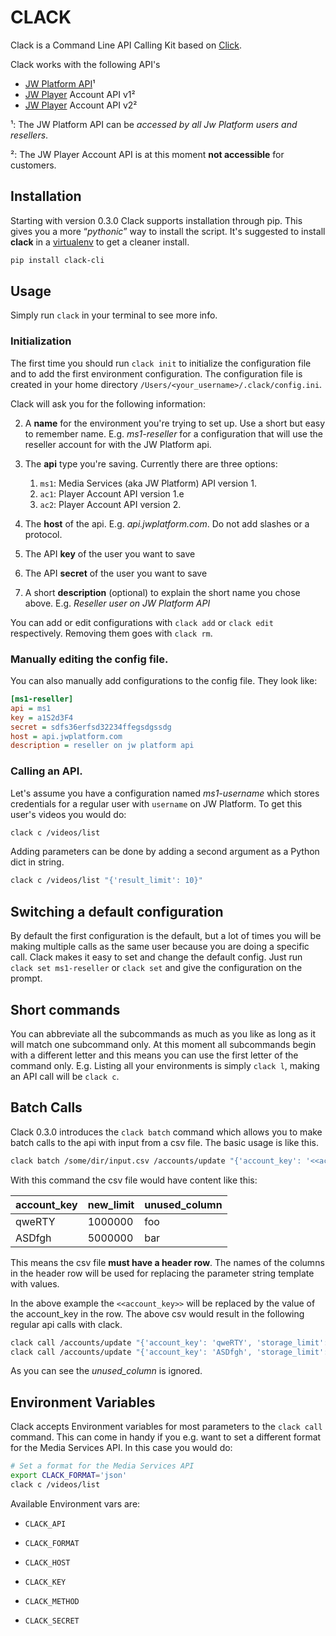 # CLACK

Clack is a Command Line API Calling Kit based on [Click][1].

Clack works with the following API's

- [JW Platform API](http://apidocs.jwplayer.com/)¹
- [JW Player](http://www.jwplayer.com) Account API v1²
- [JW Player](http://www.jwplayer.com) Account API v2²


¹: The JW Platform API can be _accessed by all Jw Platform users and resellers_.

²: The JW Player Account API is at this moment __not accessible__ for customers.

[1]: http://click.pocoo.org/

## Installation

Starting with version 0.3.0 Clack supports installation through pip. This gives you a more “*pythonic*” way to install the script.  It's suggested to  install **clack** in a [virtualenv](https://virtualenv.pypa.io/en/latest/) to get a cleaner install.

``` bash
pip install clack-cli
```



## Usage

Simply run `clack` in your terminal to see more info.

### Initialization

The first time you should run `clack init` to initialize the configuration file and to add the first environment configuration. The configuration file is created in your home directory `/Users/<your_username>/.clack/config.ini`.

Clack will ask you for the following information:

2. A **name** for the environment you're trying to set up. Use a short but easy to remember name. E.g. _ms1-reseller_ for a configuration that will use the reseller account for with the JW Platform api.
   
3. The **api** type you're saving. Currently there are three options:
   
   1. `ms1`: Media Services (aka JW Platform) API version 1.
   2. `ac1`: Player Account API version 1.e
   3. `ac2`: Player Account API version 2.
   
4. The **host** of the api. E.g. _api.jwplatform.com_. Do not add slashes or a protocol.
   
5. The API **key** of the user you want to save
   
6. The API **secret** of the user you want to save
   
7. A short **description** (optional) to explain the short name you chose above. E.g. _Reseller  user on JW Platform API_


You can add or edit configurations with `clack add` or `clack edit` respectively. Removing them goes with `clack rm`.

### Manually editing the config file.

You can also manually add configurations to the config file. They look like:

``` ini
[ms1-reseller]
api = ms1
key = a1S2d3F4
secret = sdfs36erfsd32234ffegsdgssdg
host = api.jwplatform.com
description = reseller on jw platform api
```

### Calling an API.

Let's assume you have a configuration named _ms1-username_ which stores credentials for a regular user with `username` on JW Platform. To get this user's videos you would do:

``` bash
clack c /videos/list
```

Adding parameters can be done by adding a second argument as a Python dict in string.

``` bash
clack c /videos/list "{'result_limit': 10}"
```

## Switching a default configuration

By default the first configuration is the default, but a lot of times you will be making multiple calls as the same user because you are doing a specific call. Clack makes it easy to set and change the default config. Just run `clack set ms1-reseller` or `clack set` and give the configuration on the prompt.

## Short commands

You can abbreviate all the subcommands as much as you like as long as it will match one subcommand only. At this moment all subcommands begin with a different letter and this means you can use the first letter of the command only. E.g. Listing all your environments is simply `clack l`, making an API call will be `clack c`.

## Batch Calls

Clack 0.3.0 introduces the `clack batch` command which allows you to make batch calls to the api with input from a csv file. The basic usage is like this.

``` bash
clack batch /some/dir/input.csv /accounts/update "{'account_key': '<<account_key>>', 'storage_limit': '<<new_limit>>'}"
```

With this command the csv file would have content like this:

| account_key | new_limit | unused_column | 
| ----------- | --------- | ------------- | 
| qweRTY      | 1000000   | foo           | 
| ASDfgh      | 5000000   | bar           | 

This means the csv file **must have a header row**. The names of the columns in the header row will be used for replacing the parameter string template with values. 

In the above example the `<<account_key>>` will be replaced by the value of the account_key in the row. The above csv would result in the following regular api calls with clack.

``` bash
clack call /accounts/update "{'account_key': 'qweRTY', 'storage_limit': '1000000'}"
clack call /accounts/update "{'account_key': 'ASDfgh', 'storage_limit': '5000000'}"
```

As you can see the *unused_column* is ignored.

## Environment Variables

Clack accepts Environment variables for most parameters to the `clack call` command. This can come in handy if you e.g. want to set a different format for the Media Services API. In this case you would do:

``` bash
# Set a format for the Media Services API
export CLACK_FORMAT='json'
clack c /videos/list
```

Available Environment vars are:

- `CLACK_API`
  
- `CLACK_FORMAT`
  
- `CLACK_HOST`
  
- `CLACK_KEY`
  
- `CLACK_METHOD`
  
- `CLACK_SECRET`
  
  ​
